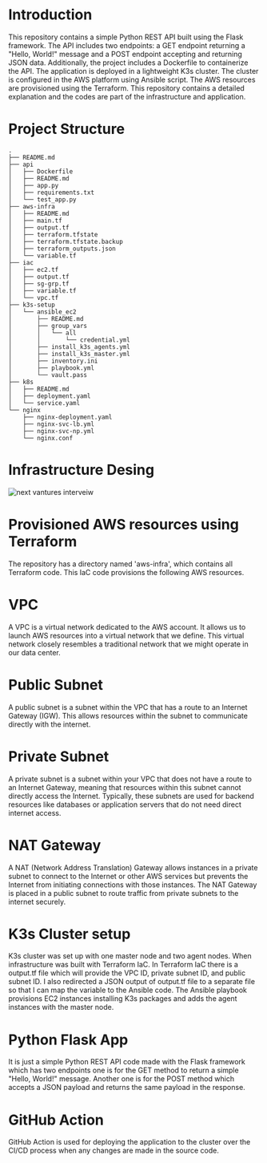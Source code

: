 # Introduction
This repository contains a simple Python REST API built using the Flask framework. The API includes two endpoints: a GET endpoint returning a "Hello, World!" message and a POST endpoint accepting and returning JSON data. Additionally, the project includes a Dockerfile to containerize the API. The application is deployed in a lightweight K3s cluster. The cluster is configured in the AWS platform using Ansible script. The AWS resources are provisioned using the Terraform. This repository contains a detailed explanation and the codes are part of the infrastructure and application. 

# Project Structure
    .
    ├── README.md
    ├── api
    │   ├── Dockerfile
    │   ├── README.md
    │   ├── app.py
    │   ├── requirements.txt
    │   └── test_app.py
    ├── aws-infra
    │   ├── README.md
    │   ├── main.tf
    │   ├── output.tf
    │   ├── terraform.tfstate
    │   ├── terraform.tfstate.backup
    │   ├── terraform_outputs.json
    │   └── variable.tf
    ├── iac
    │   ├── ec2.tf
    │   ├── output.tf
    │   ├── sg-grp.tf
    │   ├── variable.tf
    │   └── vpc.tf
    ├── k3s-setup
    │   └── ansible_ec2
    │       ├── README.md
    │       ├── group_vars
    │       │   └── all
    │       │       └── credential.yml
    │       ├── install_k3s_agents.yml
    │       ├── install_k3s_master.yml
    │       ├── inventory.ini
    │       ├── playbook.yml
    │       └── vault.pass
    ├── k8s
    │   ├── README.md
    │   ├── deployment.yaml
    │   └── service.yaml
    └── nginx
        ├── nginx-deployment.yaml
        ├── nginx-svc-lb.yml
        ├── nginx-svc-np.yml
        └── nginx.conf

# Infrastructure Desing

![next vantures interveiw](https://github.com/user-attachments/assets/4439978d-6581-47c4-8f62-710d14bf2125)

# Provisioned AWS resources using Terraform
The repository has a directory named 'aws-infra', which contains all Terraform code. This IaC code provisions the following AWS resources. 
# VPC
A VPC is a virtual network dedicated to the AWS account. It allows us to launch AWS resources into a virtual network that we define. This virtual network closely resembles a traditional network that we might operate in our data center.
# Public Subnet
A public subnet is a subnet within the VPC that has a route to an Internet Gateway (IGW). This allows resources within the subnet to communicate directly with the internet. 
# Private Subnet
A private subnet is a subnet within your VPC that does not have a route to an Internet Gateway, meaning that resources within this subnet cannot directly access the Internet. Typically, these subnets are used for backend resources like databases or application servers that do not need direct internet access.
# NAT Gateway
A NAT (Network Address Translation) Gateway allows instances in a private subnet to connect to the Internet or other AWS services but prevents the Internet from initiating connections with those instances. The NAT Gateway is placed in a public subnet to route traffic from private subnets to the internet securely.
# K3s Cluster setup
K3s cluster was set up with one master node and two agent nodes. When infrastructure was built with Terraform IaC. In Terraform IaC there is a output.tf file which will provide the VPC ID, private subnet ID, and public subnet ID. I also redirected a JSON output of output.tf file to a separate file so that I can map the variable to the Ansible code. The Ansible playbook provisions EC2 instances installing K3s packages and adds the agent instances with the master node. 
# Python Flask App
It is just a simple Python REST API code made with the Flask framework which has two endpoints one is for the GET method to return a simple "Hello, World!" message. Another one is for the POST method which accepts a JSON payload and returns the same payload in the response.
# GitHub Action 
GitHub Action is used for deploying the application to the cluster over the CI/CD process when any changes are made in the source code. 
